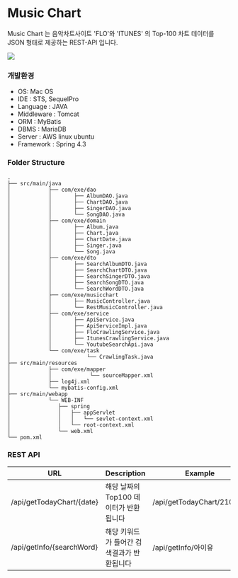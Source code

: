 # Music Chart

Music Chart 는 음악차트사이트 'FLO'와 'ITUNES' 의 Top-100 차트 데이터를 JSON 형태로 제공하는 REST-API 입니다.

![](https://raw.githubusercontent.com/debbs061/MusicProgram/master/doc/gifAnimations/musicchart.gif)

### 개발환경
- OS: Mac OS
- IDE : STS, SequelPro
- Language : JAVA
- Middleware : Tomcat
- ORM : MyBatis
- DBMS : MariaDB
- Server : AWS linux ubuntu
- Framework : Spring 4.3

### Folder Structure

    .
    ├── src/main/java                   
    │            ├── com/exe/dao
    │            │		 ├── AlbumDAO.java
    │            │		 ├── ChartDAO.java
    │            │		 ├── SingerDAO.java
    │            │		 └── SongDAO.java
    │            ├── com/exe/domain
    │            │		 ├── Album.java
    │            │		 ├── Chart.java
    │            │		 ├── ChartDate.java
    │            │		 ├── Singer.java
    │            │		 └── Song.java
    │            ├── com/exe/dto
    │            │		 ├── SearchAlbumDTO.java
    │            │		 ├── SearchChartDTO.java
    │            │		 ├── SearchSingerDTO.java
    │            │		 ├── SearchSongDTO.java
    │            │		 └── SearchWordDTO.java		
    │            ├── com/exe/musicchart
    │            │		 ├── MusicController.java
    │            │		 └── RestMusicController.java		
    │            ├── com/exe/service
    │            │		 ├── ApiService.java
    │            │		 ├── ApiServiceImpl.java
    │            │		 ├── FloCrawlingService.java
    │            │		 ├── ItunesCrawlingService.java
    │            │		 └── YoutubeSearchApi.java		
    │            └── com/exe/task
    │                        └── CrawlingTask.java	
    ├── src/main/resources 
    │   	     ├── com/exe/mapper
    │            │            └── sourceMapper.xml	
    │            ├── log4j.xml
    │            └── mybatis-config.xml
    ├── src/main/webapp
    │            └── WEB-INF
    │            	├── spring
    │            	│	├── appServlet
    │            	│	│   └── sevlet-context.xml
    │            	│	└── root-context.xml
    │               └── web.xml
    └── pom.xml

### REST API
| URL                       | Description               | Example                   |
|---------------------------|---------------------------|---------------------------|
| /api/getTodayChart/{date} | 해당 날짜의 Top100 데이터가 반환됩니다  | /api/getTodayChart/210227 |
| /api/getInfo/{searchWord} | 해당 키워드가 들어간 검색결과가 반환됩니다   | /api/getInfo/아이유          |



